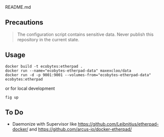 README.md

## Precautions

> The configuration script contains sensitive data. Never publish this repository in the current state.

## Usage

```
docker build -t ecobytes:etherpad .
docker run --name="ecobytes-etherpad-data" maxexcloo/data
docker run -d -p 9001:9001 --volumes-from="ecobytes-etherpad-data" ecobytes:etherpad
```

or for local development

```
fig up
```

## To Do

* Daemonize with Supervisor like https://github.com/Leibnitius/etherpad-docker/ and https://github.com/arcus-io/docker-etherpad/